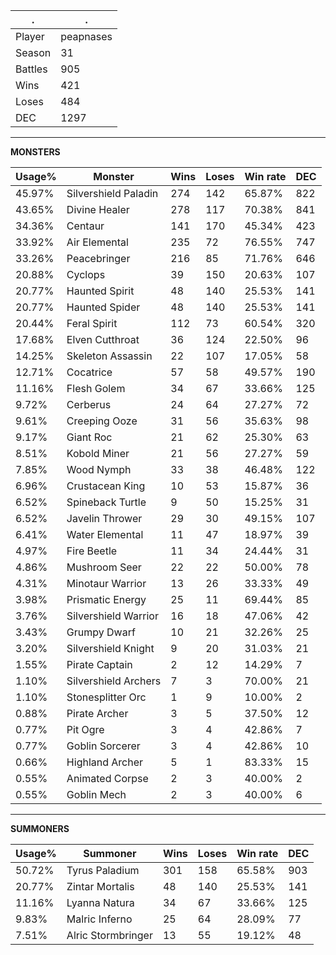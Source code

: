 .|.
|-|-
Player|peapnases
Season|31
Battles|905
Wins|421
Loses|484
DEC|1297

---
**MONSTERS**

Usage%|Monster|Wins|Loses|Win rate|DEC|
-|-|-|-|-|-|
45.97%|Silvershield Paladin|274|142|65.87%|822|
43.65%|Divine Healer|278|117|70.38%|841|
34.36%|Centaur|141|170|45.34%|423|
33.92%|Air Elemental|235|72|76.55%|747|
33.26%|Peacebringer|216|85|71.76%|646|
20.88%|Cyclops|39|150|20.63%|107|
20.77%|Haunted Spirit|48|140|25.53%|141|
20.77%|Haunted Spider|48|140|25.53%|141|
20.44%|Feral Spirit|112|73|60.54%|320|
17.68%|Elven Cutthroat|36|124|22.50%|96|
14.25%|Skeleton Assassin|22|107|17.05%|58|
12.71%|Cocatrice|57|58|49.57%|190|
11.16%|Flesh Golem|34|67|33.66%|125|
9.72%|Cerberus|24|64|27.27%|72|
9.61%|Creeping Ooze|31|56|35.63%|98|
9.17%|Giant Roc|21|62|25.30%|63|
8.51%|Kobold Miner|21|56|27.27%|59|
7.85%|Wood Nymph|33|38|46.48%|122|
6.96%|Crustacean King|10|53|15.87%|36|
6.52%|Spineback Turtle|9|50|15.25%|31|
6.52%|Javelin Thrower|29|30|49.15%|107|
6.41%|Water Elemental|11|47|18.97%|39|
4.97%|Fire Beetle|11|34|24.44%|31|
4.86%|Mushroom Seer|22|22|50.00%|78|
4.31%|Minotaur Warrior|13|26|33.33%|49|
3.98%|Prismatic Energy|25|11|69.44%|85|
3.76%|Silvershield Warrior|16|18|47.06%|42|
3.43%|Grumpy Dwarf|10|21|32.26%|25|
3.20%|Silvershield Knight|9|20|31.03%|21|
1.55%|Pirate Captain|2|12|14.29%|7|
1.10%|Silvershield Archers|7|3|70.00%|21|
1.10%|Stonesplitter Orc|1|9|10.00%|2|
0.88%|Pirate Archer|3|5|37.50%|12|
0.77%|Pit Ogre|3|4|42.86%|7|
0.77%|Goblin Sorcerer|3|4|42.86%|10|
0.66%|Highland Archer|5|1|83.33%|15|
0.55%|Animated Corpse|2|3|40.00%|2|
0.55%|Goblin Mech|2|3|40.00%|6|

---
**SUMMONERS**

Usage%|Summoner|Wins|Loses|Win rate|DEC|
-|-|-|-|-|-|
50.72%|Tyrus Paladium|301|158|65.58%|903|
20.77%|Zintar Mortalis|48|140|25.53%|141|
11.16%|Lyanna Natura|34|67|33.66%|125|
9.83%|Malric Inferno|25|64|28.09%|77|
7.51%|Alric Stormbringer|13|55|19.12%|48|
